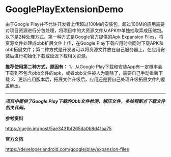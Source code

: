 # GooglePlayExtensionDemo
由于Google Play并不允许开发者上传超过100M的安装包，超过100M的应用需要对项目资源进行分包处理，将项目中的大资源文件从APK中单独抽取弄成压缩包。以下是2种处理方式，第一种方式是Google官方提供的Apk Expansion Files，将资源文件处理成obb扩展文件上传，在Google Play下载应用时会同时下载APK和obb拓展文件；第二种方式是开发者可以将资源文件放在自己服务器上，在应用安装后进行初始化下载或延迟下载相关资源。

**推荐使用第二种方式，原因有：**
1、从Google Play下载和安装App有一定概率会下载到不包含obb文件的apk，或者obb文件被人为删除了，需要自己手动重新下载
2、更新应用版本后，拓展文件升级后，应用还是要自己处理升级拓展文件的覆盖解压。

---
***项目中提供了Google Play下载的Obb文件检测，解压文件，多线程断点下载文件相关代码。***


**参考资料**

https://juejin.im/post/5ae3431bf265da0b8d41aa75

**官方文档**

https://developer.android.com/google/play/expansion-files
